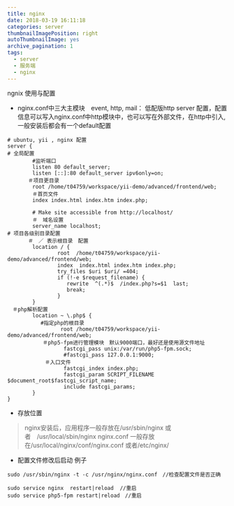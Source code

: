 ```yaml
---
title: nginx
date: 2018-03-19 16:11:18
categories: server
thumbnailImagePosition: right
autoThumbnailImage: yes
archive_pagination: 1
tags:
  - server
  - 服务端
  - nginx
---
```

ngnix 使用与配置
<!-- more-->

- nginx.conf中三大主模块　event, http, mail：
 低配版http server 配置，配置信息可以写入nginx.conf中http模块中，也可以写在外部文件，在http中引入,
 一般安装后都会有一个default配置
```
# ubuntu, yii , nginx 配置
server {
# 全局配置
        #监听端口
        listen 80 default_server;
        listen [::]:80 default_server ipv6only=on;
　　　　＃项目更目录
        root /home/t04759/workspace/yii-demo/advanced/frontend/web;
        ＃首页文件
        index index.html index.htm index.php;

        # Make site accessible from http://localhost/
        ＃　域名设置
        server_name localhost;
# 项目各级别目录配置
　　　　＃　／ 表示根目录　配置
        location / {
                root  /home/t04759/workspace/yii-demo/advanced/frontend/web;
                index  index.html index.htm index.php;
                try_files $uri $uri/ =404;
                if (!-e $request_filename) {
                   rewrite  ^(.*)$  /index.php?s=$1  last;
                   break;
                }
        }
　＃php解析配置
        location ~ \.php$ {
　　　　    #指定php的根目录
                 root /home/t04759/workspace/yii-demo/advanced/frontend/web;
        　　＃php5-fpm进行管理模块　默认9000端口，最好还是使用源文件地址
                  fastcgi_pass unix:/var/run/php5-fpm.sock;
                  #fastcgi_pass 127.0.0.1:9000;
            ＃入口文件
                  fastcgi_index index.php;
                  fastcgi_param SCRIPT_FILENAME $document_root$fastcgi_script_name;
                  include fastcgi_params;
        }
}
```
- 存放位置
> nginx安装后，应用程序一般存放在/usr/sbin/nginx 或者　/usr/local/sbin/nginx
> nginx.conf 一般存放在/usr/local/nginx/conf/nginx.conf 或者/etc/nginx/

- 配置文件修改后启动
例子
```
sudo /usr/sbin/nginx -t -c /usr/nginx/nginx.conf　//检查配置文件是否正确

sudo service nginx  restart|reload  //重启
sudo service php5-fpm restart|reload　//重启
```
